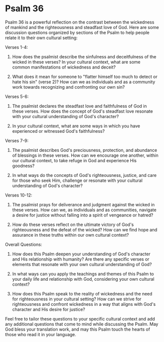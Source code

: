 # Psalm 36

Psalm 36 is a powerful reflection on the contrast between the wickedness of mankind and the righteousness and steadfast love of God. Here are some discussion questions organized by sections of the Psalm to help people relate it to their own cultural setting:

Verses 1-4:

1. How does the psalmist describe the sinfulness and deceitfulness of the wicked in these verses? In your cultural context, what are some common manifestations of wickedness and deceit? 

2. What does it mean for someone to "flatter himself too much to detect or hate his sin" (verse 2)? How can we as individuals and as a community work towards recognizing and confronting our own sin?

Verses 5-6:

1. The psalmist declares the steadfast love and faithfulness of God in these verses. How does the concept of God's steadfast love resonate with your cultural understanding of God's character?

2. In your cultural context, what are some ways in which you have experienced or witnessed God's faithfulness?

Verses 7-9:

1. The psalmist describes God's preciousness, protection, and abundance of blessings in these verses. How can we encourage one another, within our cultural context, to take refuge in God and experience His goodness?

2. In what ways do the concepts of God's righteousness, justice, and care for those who seek Him, challenge or resonate with your cultural understanding of God's character?

Verses 10-12:

1. The psalmist prays for deliverance and judgment against the wicked in these verses. How can we, as individuals and as communities, navigate a desire for justice without falling into a spirit of vengeance or hatred?

2. How do these verses reflect on the ultimate victory of God's righteousness and the defeat of the wicked? How can we find hope and assurance in these truths within our own cultural context?

Overall Questions:

1. How does this Psalm deepen your understanding of God's character and His relationship with humanity? Are there any specific verses or elements that resonate with your own cultural understanding of God?

2. In what ways can you apply the teachings and themes of this Psalm to your daily life and relationship with God, considering your own cultural context?

3. How does this Psalm speak to the reality of wickedness and the need for righteousness in your cultural setting? How can we strive for righteousness and confront wickedness in a way that aligns with God's character and His desire for justice?

Feel free to tailor these questions to your specific cultural context and add any additional questions that come to mind while discussing the Psalm. May God bless your translation work, and may this Psalm touch the hearts of those who read it in your language.